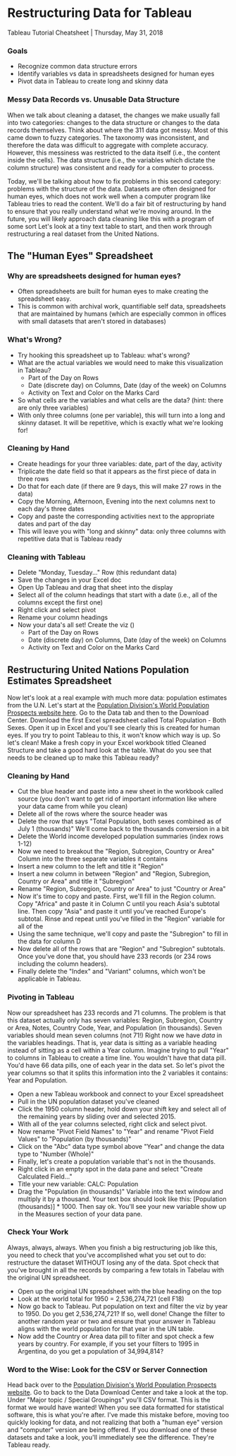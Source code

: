 # Restructuring Data for Tableau
Tableau Tutorial Cheatsheet | Thursday, May 31, 2018

### Goals

- Recognize common data structure errors
- Identify variables vs data in spreadsheets designed for human eyes
- Pivot data in Tableau to create long and skinny data

### Messy Data Records vs. Unusable Data Structure

When we talk about cleaning a dataset, the changes we make usually fall into two categories: changes to the data structure or changes to the data records themselves. Think about where the 311 data got messy. Most of this came down to fuzzy categories. The taxonomy was inconsistent, and therefore the data was difficult to aggregate with complete accuracy. However, this messiness was restricted to the data itself (i.e., the content inside the cells). The data structure (i.e., the variables which dictate the column structure) was consistent and ready for a computer to process. 

Today, we'll be talking about how to fix problems in this second category: problems with the structure of the data. Datasets are often designed for human eyes, which does not work well when a computer program like Tableau tries to read the content. We'll do a fair bit of restructuring by hand to ensure that you really understand what we're moving around. In the future, you will likely approach data cleaning like this with a program of some sort Let's look at a tiny text table to start, and then work through restructuring a real dataset from the United Nations. 


## The "Human Eyes" Spreadsheet

### Why are spreadsheets designed for human eyes?
- Often spreadsheets are built for human eyes to make creating the spreadsheet easy. 
- This is common with archival work, quantifiable self data, spreadsheets that are maintained by humans (which are especially common in offices with small datasets that aren't stored in databases)

### What's Wrong?
- Try hooking this spreadsheet up to Tableau: what's wrong?
- What are the actual variables we would need to make this visualization in Tableau?
	- Part of the Day on Rows
	- Date (discrete day) on Columns, Date (day of the week) on Columns
	- Activity on Text and Color on the Marks Card
- So what cells are the variables and what cells are the data? (hint: there are only three variables)
- With only three columns (one per variable), this will turn into a long and skinny dataset. It will be repetitive, which is exactly what we're looking for! 

### Cleaning by Hand
- Create headings for your three variables: date, part of the day, activity
- Triplicate the date field so that it appears as the first piece of data in three rows
- Do that for each date (if there are 9 days, this will make 27 rows in the data)
- Copy the Morning, Afternoon, Evening into the next columns next to each day's three dates
- Copy and paste the corresponding activities next to the appropriate dates and part of the day
- This will leave you with "long and skinny" data: only three columns with repetitive data that is Tableau ready

### Cleaning with Tableau
- Delete "Monday, Tuesday..." Row (this redundant data)
- Save the changes in your Excel doc
- Open Up Tableau and drag that sheet into the display
- Select all of the column headings that start with a date (i.e., all of the columns except the first one)
- Right click and select pivot
- Rename your column headings 
- Now your data's all set! Create the viz ()
	- Part of the Day on Rows
	- Date (discrete day) on Columns, Date (day of the week) on Columns
	- Activity on Text and Color on the Marks Card


## Restructuring United Nations Population Estimates Spreadsheet
Now let's look at a real example with much more data: population estimates from the U.N. Let's start at the [Population Division's World Population Prospects website here](https://esa.un.org/unpd/wpp/). Go to the Data tab and then to the Download Center. Download the first Excel spreadsheet called Total Population - Both Sexes. Open it up in Excel and you'll see clearly this is created for human eyes. If you try to point Tableau to this, it won't know which way is up. So let's clean! Make a fresh copy in your Excel workbook titled Cleaned Structure and take a good hard look at the table. What do you see that needs to be cleaned up to make this Tableau ready?

### Cleaning by Hand
- Cut the blue header and paste into a new sheet in the workbook called source (you don't want to get rid of important information like where your data came from while you clean)
- Delete all of the rows where the source header was
- Delete the row that says "Total Population, both sexes combined as of July 1 (thousands)" We'll come back to the thousands conversion in a bit
- Delete the World income developed population summaries (index rows 1-12)
- Now we need to breakout the "Region, Subregion, Country or Area" Column into the three separate variables it contains
- Insert a new column to the left and title it "Region"
- Insert a new column in between "Region" and "Region, Subregion, Country or Area" and title it "Subregion"
- Rename "Region, Subregion, Country or Area" to just "Country or Area"
- Now it's time to copy and paste. First, we'll fill in the Region column. Copy "Africa" and paste it in Column C until you reach Asia's subtotal line. Then copy "Asia" and paste it until you've reached Europe's subtotal. Rinse and repeat until you've filled in the "Region" variable for all of the 
- Using the same technique, we'll copy and paste the "Subregion" to fill in the data for column D
- Now delete all of the rows that are "Region" and "Subregion" subtotals. Once you've done that, you should have 233 records (or 234 rows including the column headers).
- Finally delete the "Index" and "Variant" columns, which won't be applicable in Tableau.

### Pivoting in Tableau

Now our spreadsheet has 233 records and 71 columns. The problem is that this dataset actually only has seven variables: Region, Subregion, Country or Area, Notes, Country Code, Year, and Population (in thousands). Seven variables should mean seven columns (not 71!) Right now we have *data* in the variables headings. That is, year data is sitting as a variable heading instead of sitting as a cell within a Year column. Imagine trying to pull "Year" to columns in Tableau to create a time line. You wouldn't have that data pill. You'd have 66 data pills, one of each year in the data set. So let's pivot the year columns so that it splits this information into the 2 variables it contains: Year and Population. 

- Open a new Tableau workbook and connect to your Excel spreadsheet
- Pull in the UN population dataset you've cleaned 
- Click the 1950 column header, hold down your shift key and select all of the remaining years by sliding over and selected 2015. 
- With all of the year columns selected, right click and select pivot.
- Now rename "Pivot Field Names" to "Year" and rename "Pivot Field Values" to "Population (by thousands)"
- Click on the "Abc" data type symbol above "Year" and change the data type to "Number (Whole)"
- Finally, let's create a population variable that's not in the thousands. 
- Right click in an empty spot in the data pane and select "Create Calculated Field..."
- Title your new variable: CALC: Population
- Drag the "Population (in thousands)" Variable into the text window and multiply it by a thousand. Your text box should look like this: [Population (thousands)] * 1000. Then say ok. You'll see your new variable show up in the Measures section of your data pane.

### Check Your Work
Always, always, always. When you finish a big restructuring job like this, you need to check that you've accomplished what you set out to do: restructure the dataset WITHOUT losing any of the data. Spot check that you've brought in all the records by comparing a few totals in Tabelau with the original UN spreadsheet. 

- Open up the original UN spreadsheet with the blue heading on the top
- Look at the world total for 1950 = 2,536,274,721 (cell F18)
- Now go back to Tableau. Put population on text and filter the viz by year to 1950. Do you get 2,536,274,721? If so, well done! Change the filter to another random year or two and ensure that your answer in Tableau aligns with the world population for that year in the UN table.
- Now add the Country or Area data pill to filter and spot check a few years by country. For example, if you set your filters to 1995 in Argentina, do you get a population of 34,994,814? 

### Word to the Wise: Look for the CSV or Server Connection
Head back over to the [Population Division's World Population Prospects website](https://esa.un.org/unpd/wpp/). Go to back to the Data Download Center and take a look at the top. Under "Major topic / Special Groupings" you'll CSV format. This is the format we would have wanted! When you see data formatted for statistical software, this is what you're after. I've made this mistake before, moving too quickly looking for data, and not realizing that both a "human eye" version and "computer" version are being offered. If you download one of these datasets and take a look, you'll immediately see the difference. They're Tableau ready. 


















